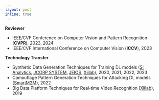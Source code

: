```yaml
---
layout: post
inline: true
---
```


**Reviewer**
- IEEE/CVF Conference on Computer Vision and Pattern Recognition (**CVPR**), 2023, 2024
- IEEE/CVF International Conference on Computer Vision (**ICCV**), 2023

**Technology Transfer**
- Synthetic Data Generation Techniques for Training DL models ([SI Analytics](https://www.si-analytics.ai/), [JCORP SYSTEM](http://www.jcorpsystem.co.kr/), [JEIOS](https://www.jhcare.kr/), [Xiilab](https://xiilab.com/)), 2020, 2021, 2022, 2023
- Camouflage Pattern Generation Techniques for Attacking DL models ([SmartM2M](https://www.smartm2m.co.kr/)), 2022
- Big Data Platform Techniques for Real-time Video Recognition ([Xiilab](https://xiilab.com/)), 2019
